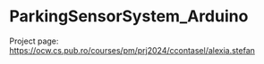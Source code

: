 # ParkingSensorSystem_Arduino

Project page: https://ocw.cs.pub.ro/courses/pm/prj2024/ccontasel/alexia.stefan
